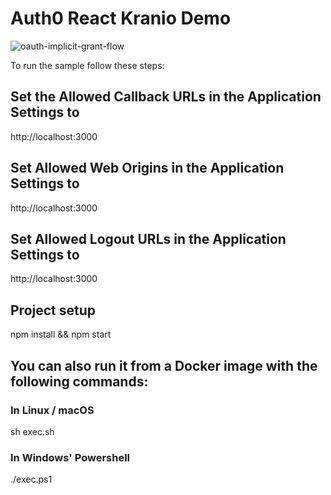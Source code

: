 # Auth0 React Kranio Demo

![oauth-implicit-grant-flow](https://user-images.githubusercontent.com/56135515/219876025-754f519d-797b-497c-aa75-560310e5e519.png)


To run the sample follow these steps:

## Set the Allowed Callback URLs in the Application Settings to

http://localhost:3000

## Set Allowed Web Origins in the Application Settings to

http://localhost:3000

## Set Allowed Logout URLs in the Application Settings to

http://localhost:3000

## Project setup

npm install && npm start

## You can also run it from a Docker image with the following commands:

### In Linux / macOS
sh exec.sh
### In Windows' Powershell
./exec.ps1
